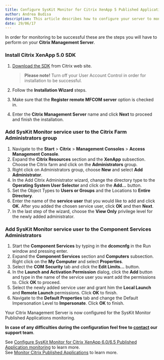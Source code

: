 ```yaml
---
title: Configure SysKit Monitor for Citrix XenApp 5 Published Application monitoring
author: Andrea Budisa
description: This article describes how to configure your server to monitor Citrix Published Applications with the SysKit Monitor.
date: 29/06/17
---
```

In order for monitoring to be successful these are the steps you will have to perform on your __Citrix Management Server__.

### Install Citrix XenApp 5.0 SDK

1. [Download the SDK](http://www.citrix.com/static/cdn/archivedsdks/mfcom/5.0/mpssdk.msi) from Citrix web site. 
   > __Please note!__ Turn off your User Account Control in order for installation to be successful.

2. Follow the __Installation Wizard__ steps.
3. Make sure that the __Register remote MFCOM server__ option is checked in.
4. Enter the __Citrix Management Server__ name and click __Next__ to proceed and finish the installation.

### Add SysKit Monitor service user to the Citrix Farm Administrators group

1. Navigate to the __Start__ > __Citrix__ > __Management Consoles__ > __Access Management Console__.
2. Expand the __Citrix Resources__ section and the __XenApp__ subsection. Choose the Citrix farm and click on the __Administrators__ group.
3. Right click on Administrators group, choose __New__ and select __Add Administrator__.
4. In the Add Citrix Administrator wizard, change the directory type to the __Operating System User Selector__ and click on the __Add…__ button.
5. Set the Object Types to __Users or Groups__ and the Locations to __Entire Directory__.
6. Enter the name of the __service user__ that you would like to add and click __OK__. After you added the chosen service user, click __OK__ and then __Next__.
7. In the last step of the wizard, choose the __View Only__ privilege level for the newly added administrator.

### Add SysKit Monitor service user to the Component Services Administrators

1. Start the __Component Services__ by typing in the __dcomcnfg__ in the Run window and pressing enter.
2. Expand the __Component Services__ section and __Computers__ subsection. Right click on the __My Computer__ and select __Properties__.
3. Select the __COM Security__ tab and click the __Edit Limits...__ button.
4. In the __Launch and Activation Permission__ dialog, click the __Add__ button and type in the name of the service user you want add the permissions to. Click __OK__ to proceed.
5. Select the newly added service user and grant him the __Local Launch__ and __Remote Launch__ permissions. Click __OK__ to finish.
6. Navigate to the __Default Properties__ tab and change the Default Impersonation Level to __Impersonate__. Click __OK__ to finish.

Your Citrix Management Server is now configured for the SysKit Monitor Published Applications monitoring.

__In case of any difficulties during the configuration feel free to [contact](https://www.syskit.com/contact-us) our support team__.

See [Configure SysKit Monitor for Citrix XenApp 6.0/6.5 Published Application monitoring](#internal/how-to/citrix-xenapp/monitor-citrix-xenapp6-published-applications) to learn more.   
See [Monitor Citrix Published Applications](#internal/how-to/citrix-xenapp/monitor-citrix-published-applications) to learn more.